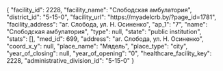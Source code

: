 {
    "facility_id": 2228,
    "facility_name": "Слободская амбулатория",
    "district_id": "5-15-0",
    "facility_url": "https:\/\/myadelcrb.by\/?page_id=1781",
    "facility_address": "аг. Слобода, ул. Н. Осиненко",
    "ap_1": "7",
    "name": "Слободская амбулатория",
    "type": null,
    "state": "public institution",
    "stats": [],
    "med_id": 699,
    "address": "аг. Слобода, ул. Н. Осиненко",
    "coord_x_y": null,
    "place_name": "Мядель",
    "place_type": "city",
    "year_of_closing": null,
    "year_of_opening": "0",
    "healthcare_facility_key": 2228,
    "administrative_division_id": "5-15-0"
}
